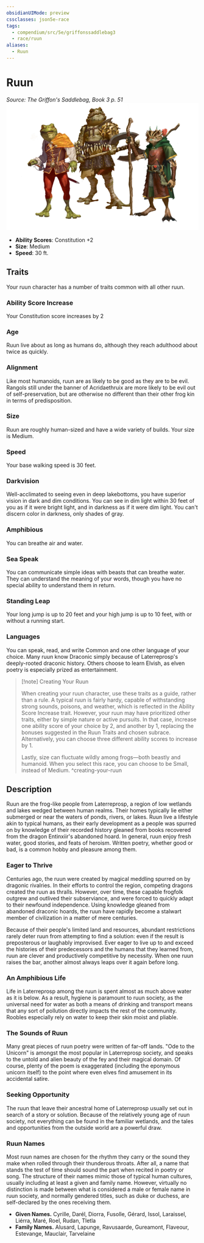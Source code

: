 ```yaml
---
obsidianUIMode: preview
cssclasses: json5e-race
tags:
  - compendium/src/5e/griffonssaddlebag3
  - race/ruun
aliases:
  - Ruun
---
```

# Ruun
*Source: The Griffon's Saddlebag, Book 3 p. 51*  
![](https://raw.githubusercontent.com/TheGiddyLimit/homebrew-img/main/img/GriffonsSaddlebag3/Ruun.webp#right)  

- **Ability Scores**: Constitution +2
- **Size**: Medium
- **Speed**: 30 ft.

## Traits

Your ruun character has a number of traits common with all other ruun.

### Ability Score Increase

Your Constitution score increases by 2

### Age

Ruun live about as long as humans do, although they reach adulthood about twice as quickly.

### Alignment

Like most humanoids, ruun are as likely to be good as they are to be evil. Rangols still under the banner of Acridaethruix are more likely to be evil out of self-preservation, but are otherwise no different than their other frog kin in terms of predisposition.

### Size

Ruun are roughly human-sized and have a wide variety of builds. Your size is Medium.

### Speed

Your base walking speed is 30 feet.

### Darkvision

Well-acclimated to seeing even in deep lakebottoms, you have superior vision in dark and dim conditions. You can see in dim light within 30 feet of you as if it were bright light, and in darkness as if it were dim light. You can't discern color in darkness, only shades of gray.

### Amphibious

You can breathe air and water.

### Sea Speak

You can communicate simple ideas with beasts that can breathe water. They can understand the meaning of your words, though you have no special ability to understand them in return.

### Standing Leap

Your long jump is up to 20 feet and your high jump is up to 10 feet, with or without a running start.

### Languages

You can speak, read, and write Common and one other language of your choice. Many ruun know Draconic simply because of Laterreprosp's deeply-rooted draconic history. Others choose to learn Elvish, as elven poetry is especially prized as entertainment.

> [!note] Creating Your Ruun
> 
> When creating your ruun character, use these traits as a guide, rather than a rule. A typical ruun is fairly hardy, capable of withstanding strong sounds, poisons, and weather, which is reflected in the Ability Score Increase trait. However, your ruun may have prioritized other traits, either by simple nature or active pursuits. In that case, increase one ability score of your choice by 2, and another by 1, replacing the bonuses suggested in the Ruun Traits and chosen subrace. Alternatively, you can choose three different ability scores to increase by 1.
> 
> Lastly, size can fluctuate wildly among frogs—both beastly and humanoid. When you select this race, you can choose to be Small, instead of Medium.
^creating-your-ruun

## Description

Ruun are the frog-like people from Laterreprosp, a region of low wetlands and lakes wedged between human realms. Their homes typically lie either submerged or near the waters of ponds, rivers, or lakes. Ruun live a lifestyle akin to typical humans, as their early development as a people was spurred on by knowledge of their recorded history gleaned from books recovered from the dragon Entinxiir's abandoned hoard. In general, ruun enjoy fresh water, good stories, and feats of heroism. Written poetry, whether good or bad, is a common hobby and pleasure among them.

### Eager to Thrive

Centuries ago, the ruun were created by magical meddling spurred on by dragonic rivalries. In their efforts to control the region, competing dragons created the ruun as thralls. However, over time, these capable frogfolk outgrew and outlived their subserviance, and were forced to quickly adapt to their newfound independence. Using knowledge gleaned from abandoned draconic hoards, the ruun have rapidly become a stalwart member of civilization in a matter of mere centuries.

Because of their people's limited land and resources, abundant restrictions rarely deter ruun from attempting to find a solution:  even if the result is preposterous or laughably improvised. Ever eager to live up to and exceed the histories of their predecessors and the humans that they learned from, ruun are clever and productively competitive by necessity. When one ruun raises the bar, another almost always leaps over it again before long.

### An Amphibious Life

Life in Laterreprosp among the ruun is spent almost as much above water as it is below. As a result, hygiene is paramount to ruun society, as the universal need for water as both a means of drinking and transport means that any sort of pollution directly impacts the rest of the community. Roobles especially rely on water to keep their skin moist and pliable.

### The Sounds of Ruun

Many great pieces of ruun poetry were written of far-off lands. "Ode to the Unicorn" is amongst the most popular in Laterreprosp society, and speaks to the untold and alien beauty of the fey and their magical domain. Of course, plenty of the poem is exaggerated (including the eponymous unicorn itself) to the point where even elves find amusement in its accidental satire.

### Seeking Opportunity

The ruun that leave their ancestral home of Laterreprosp usually set out in search of a story or solution. Because of the relatively young age of ruun society, not everything can be found in the familiar wetlands, and the tales and opportunities from the outside world are a powerful draw.

### Ruun Names

Most ruun names are chosen for the rhythm they carry or the sound they make when rolled through their thunderous throats. After all, a name that stands the test of time should sound the part when recited in poetry or song. The structure of their names mimic those of typical human cultures, usually including at least a given and family name. However, virtually no distinction is made between what is considered a male or female name in ruun society, and normally gendered titles, such as duke or duchess, are self-declared by the ones receiving them. 

- **Given Names.** Cyrille, Darél, Diorra, Fusolle, Gérard, Issol, Laraissel, Liérra, Maré, Roel, Rudan, Tletla  
- **Family Names.** Alusard, Lapunge, Ravusaarde, Gureamont, Flaveour, Estevange, Mauclair, Tarvelaine
